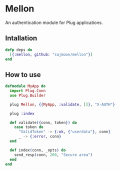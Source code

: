 Mellon
======

An authentication module for Plug applications.

## Intallation
```elixir
defp deps do
  [{:mellon, github: "sajmoon/mellon"}]
end
```

## How to use

```elixir
defmodule MyApp do
  import Plug.Conn
  use Plug.Builder

  plug Mellon, {{MyApp, :validate, []}, "X-AUTH"}

  plug :index

  def validate({conn, token}) do
    case token do
      "ValidToken" -> {:ok, {"userdata"}, conn}
      _ -> {:error, conn}
  end

  def index(conn, _opts) do
    send_resp(conn, 200, "Secure area")
  end
end
```

